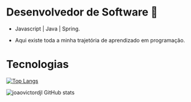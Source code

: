 # Desenvolvedor de Software 👋

-  Javascript | Java | Spring.
  
- Aqui existe toda a minha trajetória de aprendizado em programação.

<h1>Tecnologias</h1>

[![Top Langs](https://github-readme-stats.vercel.app/api/top-langs/?username=joaovictordjl&layout=compact)](https://github.com/joaovictordjl/github-readme-stats)

![joaovictordjl GitHub stats](https://github-stats.vercel.app/api?username=joaovictordjl&show_icons=true&theme=highcontrast)





